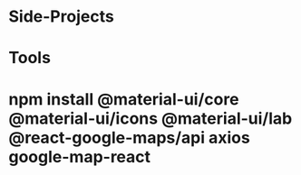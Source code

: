# Side-Projects

# Tools
# npm install @material-ui/core @material-ui/icons @material-ui/lab @react-google-maps/api axios google-map-react
